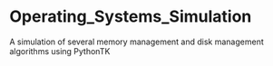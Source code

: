 # Operating_Systems_Simulation
A simulation of several memory management and disk management algorithms using PythonTK
